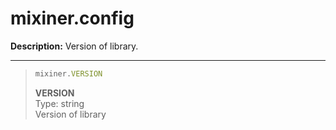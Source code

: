 # mixiner.config

**Description:** Version of library.

---
> ```javascript
> mixiner.VERSION
> ```
> 
> **VERSION**  
> Type: string  
> Version of library
> 

